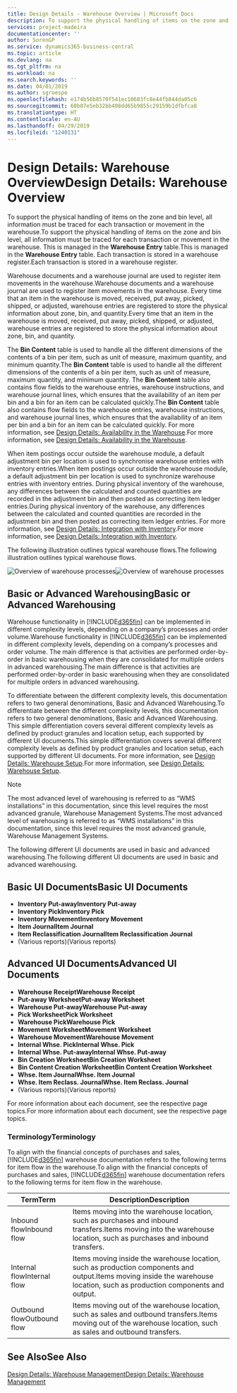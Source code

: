 ```yaml
---
title: Design Details - Warehouse Overview | Microsoft Docs
description: To support the physical handling of items on the zone and bin level, all information must be traced for each transaction or movement in the warehouse. This is managed in the **Warehouse Entry** table. Each transaction is stored in a warehouse register.
services: project-madeira
documentationcenter: ''
author: SorenGP
ms.service: dynamics365-business-central
ms.topic: article
ms.devlang: na
ms.tgt_pltfrm: na
ms.workload: na
ms.search.keywords: ''
ms.date: 04/01/2019
ms.author: sgroespe
ms.openlocfilehash: e174b56b8570f541ec10683fc8e44fb844da05c6
ms.sourcegitcommit: 60b87e5eb32bb408dd65b9855c29159b1dfbfca8
ms.translationtype: HT
ms.contentlocale: en-AU
ms.lasthandoff: 04/29/2019
ms.locfileid: "1240131"
---
```

# <a name="design-details-warehouse-overview"></a><span data-ttu-id="e82e9-105">Design Details: Warehouse Overview</span><span class="sxs-lookup"><span data-stu-id="e82e9-105">Design Details: Warehouse Overview</span></span>
<span data-ttu-id="e82e9-106">To support the physical handling of items on the zone and bin level, all information must be traced for each transaction or movement in the warehouse.</span><span class="sxs-lookup"><span data-stu-id="e82e9-106">To support the physical handling of items on the zone and bin level, all information must be traced for each transaction or movement in the warehouse.</span></span> <span data-ttu-id="e82e9-107">This is managed in the **Warehouse Entry** table.</span><span class="sxs-lookup"><span data-stu-id="e82e9-107">This is managed in the **Warehouse Entry** table.</span></span> <span data-ttu-id="e82e9-108">Each transaction is stored in a warehouse register.</span><span class="sxs-lookup"><span data-stu-id="e82e9-108">Each transaction is stored in a warehouse register.</span></span>  

<span data-ttu-id="e82e9-109">Warehouse documents and a warehouse journal are used to register item movements in the warehouse.</span><span class="sxs-lookup"><span data-stu-id="e82e9-109">Warehouse documents and a warehouse journal are used to register item movements in the warehouse.</span></span> <span data-ttu-id="e82e9-110">Every time that an item in the warehouse is moved, received, put away, picked, shipped, or adjusted, warehouse entries are registered to store the physical information about zone, bin, and quantity.</span><span class="sxs-lookup"><span data-stu-id="e82e9-110">Every time that an item in the warehouse is moved, received, put away, picked, shipped, or adjusted, warehouse entries are registered to store the physical information about zone, bin, and quantity.</span></span>

<span data-ttu-id="e82e9-111">The **Bin Content** table is used to handle all the different dimensions of the contents of a bin per item, such as unit of measure, maximum quantity, and minimum quantity.</span><span class="sxs-lookup"><span data-stu-id="e82e9-111">The **Bin Content** table is used to handle all the different dimensions of the contents of a bin per item, such as unit of measure, maximum quantity, and minimum quantity.</span></span> <span data-ttu-id="e82e9-112">The **Bin Content** table also contains flow fields to the warehouse entries, warehouse instructions, and warehouse journal lines, which ensures that the availability of an item per bin and a bin for an item can be calculated quickly.</span><span class="sxs-lookup"><span data-stu-id="e82e9-112">The **Bin Content** table also contains flow fields to the warehouse entries, warehouse instructions, and warehouse journal lines, which ensures that the availability of an item per bin and a bin for an item can be calculated quickly.</span></span> <span data-ttu-id="e82e9-113">For more information, see [Design Details: Availability in the Warehouse](design-details-availability-in-the-warehouse.md).</span><span class="sxs-lookup"><span data-stu-id="e82e9-113">For more information, see [Design Details: Availability in the Warehouse](design-details-availability-in-the-warehouse.md).</span></span>  

<span data-ttu-id="e82e9-114">When item postings occur outside the warehouse module, a default adjustment bin per location is used to synchronise warehouse entries with inventory entries.</span><span class="sxs-lookup"><span data-stu-id="e82e9-114">When item postings occur outside the warehouse module, a default adjustment bin per location is used to synchronize warehouse entries with inventory entries.</span></span> <span data-ttu-id="e82e9-115">During physical inventory of the warehouse, any differences between the calculated and counted quantities are recorded in the adjustment bin and then posted as correcting item ledger entries.</span><span class="sxs-lookup"><span data-stu-id="e82e9-115">During physical inventory of the warehouse, any differences between the calculated and counted quantities are recorded in the adjustment bin and then posted as correcting item ledger entries.</span></span> <span data-ttu-id="e82e9-116">For more information, see [Design Details: Integration with Inventory](design-details-integration-with-inventory.md).</span><span class="sxs-lookup"><span data-stu-id="e82e9-116">For more information, see [Design Details: Integration with Inventory](design-details-integration-with-inventory.md).</span></span>  

<span data-ttu-id="e82e9-117">The following illustration outlines typical warehouse flows.</span><span class="sxs-lookup"><span data-stu-id="e82e9-117">The following illustration outlines typical warehouse flows.</span></span>  

<span data-ttu-id="e82e9-118">![Overview of warehouse processes](media/design_details_warehouse_management_overview.png "Overview of warehouse processes")</span><span class="sxs-lookup"><span data-stu-id="e82e9-118">![Overview of warehouse processes](media/design_details_warehouse_management_overview.png "Overview of warehouse processes")</span></span>  

## <a name="basic-or-advanced-warehousing"></a><span data-ttu-id="e82e9-119">Basic or Advanced Warehousing</span><span class="sxs-lookup"><span data-stu-id="e82e9-119">Basic or Advanced Warehousing</span></span>  
<span data-ttu-id="e82e9-120">Warehouse functionality in [!INCLUDE[d365fin](includes/d365fin_md.md)] can be implemented in different complexity levels, depending on a company’s processes and order volume.</span><span class="sxs-lookup"><span data-stu-id="e82e9-120">Warehouse functionality in [!INCLUDE[d365fin](includes/d365fin_md.md)] can be implemented in different complexity levels, depending on a company’s processes and order volume.</span></span> <span data-ttu-id="e82e9-121">The main difference is that activities are performed order-by-order in basic warehousing when they are consolidated for multiple orders in advanced warehousing.</span><span class="sxs-lookup"><span data-stu-id="e82e9-121">The main difference is that activities are performed order-by-order in basic warehousing when they are consolidated for multiple orders in advanced warehousing.</span></span>  

 <span data-ttu-id="e82e9-122">To differentiate between the different complexity levels, this documentation refers to two general denominations, Basic and Advanced Warehousing.</span><span class="sxs-lookup"><span data-stu-id="e82e9-122">To differentiate between the different complexity levels, this documentation refers to two general denominations, Basic and Advanced Warehousing.</span></span> <span data-ttu-id="e82e9-123">This simple differentiation covers several different complexity levels as defined by product granules and location setup, each supported by different UI documents.</span><span class="sxs-lookup"><span data-stu-id="e82e9-123">This simple differentiation covers several different complexity levels as defined by product granules and location setup, each supported by different UI documents.</span></span> <span data-ttu-id="e82e9-124">For more information, see [Design Details: Warehouse Setup](design-details-warehouse-setup.md).</span><span class="sxs-lookup"><span data-stu-id="e82e9-124">For more information, see [Design Details: Warehouse Setup](design-details-warehouse-setup.md).</span></span>  

> [!NOTE]  
>  <span data-ttu-id="e82e9-125">The most advanced level of warehousing is referred to as “WMS installations” in this documentation, since this level requires the most advanced granule, Warehouse Management Systems.</span><span class="sxs-lookup"><span data-stu-id="e82e9-125">The most advanced level of warehousing is referred to as “WMS installations” in this documentation, since this level requires the most advanced granule, Warehouse Management Systems.</span></span>  

 <span data-ttu-id="e82e9-126">The following different UI documents are used in basic and advanced warehousing.</span><span class="sxs-lookup"><span data-stu-id="e82e9-126">The following different UI documents are used in basic and advanced warehousing.</span></span>  

## <a name="basic-ui-documents"></a><span data-ttu-id="e82e9-127">Basic UI Documents</span><span class="sxs-lookup"><span data-stu-id="e82e9-127">Basic UI Documents</span></span>  

-   <span data-ttu-id="e82e9-128">**Inventory Put-away**</span><span class="sxs-lookup"><span data-stu-id="e82e9-128">**Inventory Put-away**</span></span>  
-   <span data-ttu-id="e82e9-129">**Inventory Pick**</span><span class="sxs-lookup"><span data-stu-id="e82e9-129">**Inventory Pick**</span></span>  
-   <span data-ttu-id="e82e9-130">**Inventory Movement**</span><span class="sxs-lookup"><span data-stu-id="e82e9-130">**Inventory Movement**</span></span>  
-   <span data-ttu-id="e82e9-131">**Item Journal**</span><span class="sxs-lookup"><span data-stu-id="e82e9-131">**Item Journal**</span></span>  
-   <span data-ttu-id="e82e9-132">**Item Reclassification Journal**</span><span class="sxs-lookup"><span data-stu-id="e82e9-132">**Item Reclassification Journal**</span></span>  
-   <span data-ttu-id="e82e9-133">(Various reports)</span><span class="sxs-lookup"><span data-stu-id="e82e9-133">(Various reports)</span></span>  

## <a name="advanced-ui-documents"></a><span data-ttu-id="e82e9-134">Advanced UI Documents</span><span class="sxs-lookup"><span data-stu-id="e82e9-134">Advanced UI Documents</span></span>  

-   <span data-ttu-id="e82e9-135">**Warehouse Receipt**</span><span class="sxs-lookup"><span data-stu-id="e82e9-135">**Warehouse Receipt**</span></span>  
-   <span data-ttu-id="e82e9-136">**Put-away Worksheet**</span><span class="sxs-lookup"><span data-stu-id="e82e9-136">**Put-away Worksheet**</span></span>  
-   <span data-ttu-id="e82e9-137">**Warehouse Put-away**</span><span class="sxs-lookup"><span data-stu-id="e82e9-137">**Warehouse Put-away**</span></span>  
-   <span data-ttu-id="e82e9-138">**Pick Worksheet**</span><span class="sxs-lookup"><span data-stu-id="e82e9-138">**Pick Worksheet**</span></span>  
-   <span data-ttu-id="e82e9-139">**Warehouse Pick**</span><span class="sxs-lookup"><span data-stu-id="e82e9-139">**Warehouse Pick**</span></span>  
-   <span data-ttu-id="e82e9-140">**Movement Worksheet**</span><span class="sxs-lookup"><span data-stu-id="e82e9-140">**Movement Worksheet**</span></span>  
-   <span data-ttu-id="e82e9-141">**Warehouse Movement**</span><span class="sxs-lookup"><span data-stu-id="e82e9-141">**Warehouse Movement**</span></span>  
-   <span data-ttu-id="e82e9-142">**Internal Whse. Pick**</span><span class="sxs-lookup"><span data-stu-id="e82e9-142">**Internal Whse. Pick**</span></span>  
-   <span data-ttu-id="e82e9-143">**Internal Whse. Put-away**</span><span class="sxs-lookup"><span data-stu-id="e82e9-143">**Internal Whse. Put-away**</span></span>  
-   <span data-ttu-id="e82e9-144">**Bin Creation Worksheet**</span><span class="sxs-lookup"><span data-stu-id="e82e9-144">**Bin Creation Worksheet**</span></span>  
-   <span data-ttu-id="e82e9-145">**Bin Content Creation Worksheet**</span><span class="sxs-lookup"><span data-stu-id="e82e9-145">**Bin Content Creation Worksheet**</span></span>  
-   <span data-ttu-id="e82e9-146">**Whse. Item Journal**</span><span class="sxs-lookup"><span data-stu-id="e82e9-146">**Whse. Item Journal**</span></span>  
-   <span data-ttu-id="e82e9-147">**Whse. Item Reclass. Journal**</span><span class="sxs-lookup"><span data-stu-id="e82e9-147">**Whse. Item Reclass. Journal**</span></span>  
-   <span data-ttu-id="e82e9-148">(Various reports)</span><span class="sxs-lookup"><span data-stu-id="e82e9-148">(Various reports)</span></span>  

<span data-ttu-id="e82e9-149">For more information about each document, see the respective page topics.</span><span class="sxs-lookup"><span data-stu-id="e82e9-149">For more information about each document, see the respective page topics.</span></span>  

### <a name="terminology"></a><span data-ttu-id="e82e9-150">Terminology</span><span class="sxs-lookup"><span data-stu-id="e82e9-150">Terminology</span></span>  
<span data-ttu-id="e82e9-151">To align with the financial concepts of purchases and sales, [!INCLUDE[d365fin](includes/d365fin_md.md)] warehouse documentation refers to the following terms for item flow in the warehouse.</span><span class="sxs-lookup"><span data-stu-id="e82e9-151">To align with the financial concepts of purchases and sales, [!INCLUDE[d365fin](includes/d365fin_md.md)] warehouse documentation refers to the following terms for item flow in the warehouse.</span></span>  

|<span data-ttu-id="e82e9-152">Term</span><span class="sxs-lookup"><span data-stu-id="e82e9-152">Term</span></span>|<span data-ttu-id="e82e9-153">Description</span><span class="sxs-lookup"><span data-stu-id="e82e9-153">Description</span></span>|  
|----------|---------------------------------------|  
|<span data-ttu-id="e82e9-154">Inbound flow</span><span class="sxs-lookup"><span data-stu-id="e82e9-154">Inbound flow</span></span>|<span data-ttu-id="e82e9-155">Items moving into the warehouse location, such as purchases and inbound transfers.</span><span class="sxs-lookup"><span data-stu-id="e82e9-155">Items moving into the warehouse location, such as purchases and inbound transfers.</span></span>|  
|<span data-ttu-id="e82e9-156">Internal flow</span><span class="sxs-lookup"><span data-stu-id="e82e9-156">Internal flow</span></span>|<span data-ttu-id="e82e9-157">Items moving inside the warehouse location, such as production components and output.</span><span class="sxs-lookup"><span data-stu-id="e82e9-157">Items moving inside the warehouse location, such as production components and output.</span></span>|  
|<span data-ttu-id="e82e9-158">Outbound flow</span><span class="sxs-lookup"><span data-stu-id="e82e9-158">Outbound flow</span></span>|<span data-ttu-id="e82e9-159">Items moving out of the warehouse location, such as sales and outbound transfers.</span><span class="sxs-lookup"><span data-stu-id="e82e9-159">Items moving out of the warehouse location, such as sales and outbound transfers.</span></span>|  

## <a name="see-also"></a><span data-ttu-id="e82e9-160">See Also</span><span class="sxs-lookup"><span data-stu-id="e82e9-160">See Also</span></span>  
 [<span data-ttu-id="e82e9-161">Design Details: Warehouse Management</span><span class="sxs-lookup"><span data-stu-id="e82e9-161">Design Details: Warehouse Management</span></span>](design-details-warehouse-management.md)
